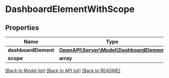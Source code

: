 # DashboardElementWithScope

## Properties
Name | Type | Description | Notes
------------ | ------------- | ------------- | -------------
**dashboardElement** | [**OpenAPI\Server\Model\DashboardElement**](DashboardElement.md) |  | 
**scope** | **array** |  | 

[[Back to Model list]](../README.md#documentation-for-models) [[Back to API list]](../README.md#documentation-for-api-endpoints) [[Back to README]](../README.md)


